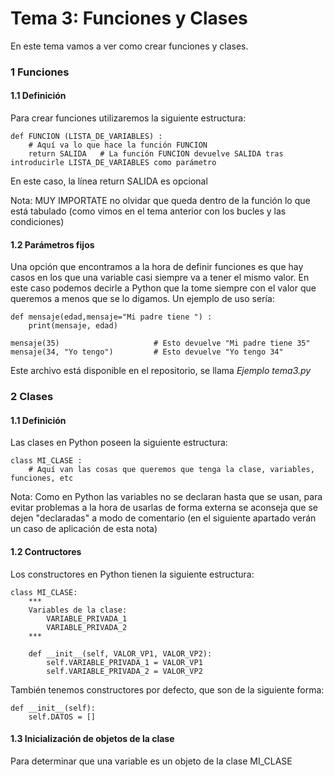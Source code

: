 Tema 3: Funciones y Clases
==========================

En este tema vamos a ver como crear funciones y clases.

### 1 Funciones

#### 1.1 Definición

Para crear funciones utilizaremos la siguiente estructura:

	def FUNCION (LISTA_DE_VARIABLES) :
		# Aquí va lo que hace la función FUNCION
		return SALIDA	# La función FUNCION devuelve SALIDA tras introducirle LISTA_DE_VARIABLES como parámetro

En este caso, la línea return SALIDA es opcional

Nota: MUY IMPORTATE no olvidar que queda dentro de la función lo que está tabulado (como vimos en el tema anterior con los bucles y las condiciones)

#### 1.2 Parámetros fijos

Una opción que encontramos a la hora de definir funciones es que hay casos en los que una variable casi siempre va a tener el mismo valor. En este caso podemos decirle a Python que la tome siempre con el valor que queremos a menos que se lo digamos. Un ejemplo de uso sería:

	def mensaje(edad,mensaje="Mi padre tiene ") :
		print(mensaje, edad)

	mensaje(35)						# Esto devuelve "Mi padre tiene 35"
	mensaje(34, "Yo tengo")			# Esto devuelve "Yo tengo 34"

Este archivo está disponible en el repositorio, se llama _Ejemplo tema3.py_

### 2 Clases

#### 1.1 Definición

Las clases en Python poseen la siguiente estructura:

	class MI_CLASE :
		# Aquí van las cosas que queremos que tenga la clase, variables, funciones, etc

Nota: Como en Python las variables no se declaran hasta que se usan, para evitar problemas a la hora de usarlas de forma externa se aconseja que se dejen "declaradas" a modo de comentario (en el siguiente apartado verán un caso de aplicación de esta nota)

#### 1.2 Contructores

Los constructores en Python tienen la siguiente estructura:

	class MI_CLASE:
		***
		Variables de la clase:
			VARIABLE_PRIVADA_1
			VARIABLE_PRIVADA_2
		***

		def __init__(self, VALOR_VP1, VALOR_VP2):
			self.VARIABLE_PRIVADA_1 = VALOR_VP1
			self.VARIABLE_PRIVADA_2 = VALOR_VP2

También tenemos constructores por defecto, que son de la siguiente forma:

	def __init__(self):
		self.DATOS = []

#### 1.3 Inicialización de objetos de la clase

Para determinar que una variable es un objeto de la clase MI_CLASE